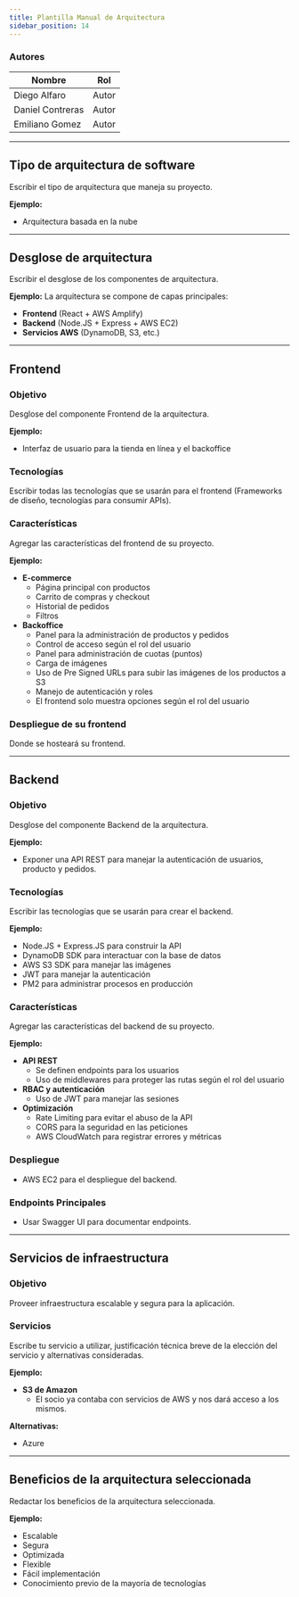 ```yaml
---
title: Plantilla Manual de Arquitectura
sidebar_position: 14
---
```


### Autores

| Nombre           | Rol   |
| ---------------- | ----- |
| Diego Alfaro     | Autor |
| Daniel Contreras | Autor |
| Emiliano Gomez   | Autor |

---

## Tipo de arquitectura de software

Escribir el tipo de arquitectura que maneja su proyecto.

**Ejemplo:**

- Arquitectura basada en la nube

---

## Desglose de arquitectura

Escribir el desglose de los componentes de arquitectura.

**Ejemplo:**
La arquitectura se compone de capas principales:

- **Frontend** (React + AWS Amplify)
- **Backend** (Node.JS + Express + AWS EC2)
- **Servicios AWS** (DynamoDB, S3, etc.)

---

## Frontend

### Objetivo

Desglose del componente Frontend de la arquitectura.

**Ejemplo:**

- Interfaz de usuario para la tienda en línea y el backoffice

### Tecnologías

Escribir todas las tecnologías que se usarán para el frontend (Frameworks de diseño, tecnologías para consumir APIs).

### Características

Agregar las características del frontend de su proyecto.

**Ejemplo:**

- **E-commerce**
  - Página principal con productos
  - Carrito de compras y checkout
  - Historial de pedidos
  - Filtros
- **Backoffice**
  - Panel para la administración de productos y pedidos
  - Control de acceso según el rol del usuario
  - Panel para administración de cuotas (puntos)
  - Carga de imágenes
  - Uso de Pre Signed URLs para subir las imágenes de los productos a S3
  - Manejo de autenticación y roles
  - El frontend solo muestra opciones según el rol del usuario

### Despliegue de su frontend

Donde se hosteará su frontend.

---

## Backend

### Objetivo

Desglose del componente Backend de la arquitectura.

**Ejemplo:**

- Exponer una API REST para manejar la autenticación de usuarios, producto y pedidos.

### Tecnologías

Escribir las tecnologías que se usarán para crear el backend.

**Ejemplo:**

- Node.JS + Express.JS para construir la API
- DynamoDB SDK para interactuar con la base de datos
- AWS S3 SDK para manejar las imágenes
- JWT para manejar la autenticación
- PM2 para administrar procesos en producción

### Características

Agregar las características del backend de su proyecto.

**Ejemplo:**

- **API REST**
  - Se definen endpoints para los usuarios
  - Uso de middlewares para proteger las rutas según el rol del usuario
- **RBAC y autenticación**
  - Uso de JWT para manejar las sesiones
- **Optimización**
  - Rate Limiting para evitar el abuso de la API
  - CORS para la seguridad en las peticiones
  - AWS CloudWatch para registrar errores y métricas

### Despliegue

- AWS EC2 para el despliegue del backend.

### Endpoints Principales

- Usar Swagger UI para documentar endpoints.

---

## Servicios de infraestructura

### Objetivo

Proveer infraestructura escalable y segura para la aplicación.

### Servicios

Escribe tu servicio a utilizar, justificación técnica breve de la elección del servicio y alternativas consideradas.

**Ejemplo:**

- **S3 de Amazon**
  - El socio ya contaba con servicios de AWS y nos dará acceso a los mismos.

**Alternativas:**

- Azure

---

## Beneficios de la arquitectura seleccionada

Redactar los beneficios de la arquitectura seleccionada.

**Ejemplo:**

- Escalable
- Segura
- Optimizada
- Flexible
- Fácil implementación
- Conocimiento previo de la mayoría de tecnologías
